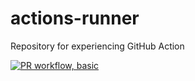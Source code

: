 # actions-runner
Repository for experiencing GitHub Action

[![PR workflow, basic](https://github.com/yzhu228/actions-runner/actions/workflows/pr.yaml/badge.svg?branch=welcome-workflow)](https://github.com/yzhu228/actions-runner/actions/workflows/pr.yaml)